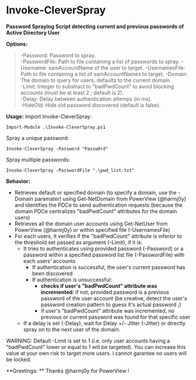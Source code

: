 # Invoke-CleverSpray
**Password Spraying Script detecting current and previous passwords of Active Directory User**

**Options:**
> -Password: Password to spray.  
> -PasswordFile: Path to file containing a list of passwords to spray.
> -Username: samAccountName of the user to target.
> -UsernamesFile: Path to file containing a list of samAccountNames to target.
> -Domain: The domain to query for users, defaults to the current domain.  
> -Limit: Integer to substract to "badPwdCount" to avoid blocking accounts (must be at least 2 ; default is 2).  
> -Delay: Delay between authentication attemps (in ms).  
> -HideOld: Hide old password discovered (default is false).

**Usage:**
Import Invoke-CleverSpray:
```
Import-Module .\Invoke-CleverSpray.ps1
```
Spray a unique password:
```
Invoke-CleverSpray -Password "Passw0rd"
```
Spray multiple passwords: 
```
Invoke-CleverSpray -PasswordFile ".\pwd_list.txt"
```

**Behavior:**
- Retrieves default or specified domain (to specify a domain, use the -Domain paramater) using Get-NetDomain from PowerView (@harmj0y) and identifies the PDCe to send authentication requests (because the domain PDCe centralizes "badPwdCount" attributes for the domain users)
- Retrieves all the domain user accounts using Get-NetUser from PowerView (@harmj0y) or within specified file (-UsernamesFile)
- For each users, it verifies if the "badPwdCount" attribute is inferior to the threshold set passed as argument (-Limit), if it is:
    - It tries to authenticates using provided password (-Password) or a password within a specified password list file (-PasswordFile) with each users' accounts
        - If authentication is successful, the user's current password has been discovered
        - If authentication is unsuccessful: 
            - **checks if user's "badPwdCount" attribute was incremented**: if not, provided password is a previous password of the user account (be creative, detect the user's password creation pattern to guess it's actual password ;)
            - if user's "badPwdCount" attribute was incremented, no previous or current password was found for that specific user
    - If a delay is set (-Delay), wait for Delay +/- Jitter (-Jitter) or directly spray on to the next user of the domain.

WARNING: Default -Limit is set to 1 (i.e. only user accounts having a "badPwdCount" lower or equal to 1 will be targeted). You can increase this value at your own risk to target more users. I cannot garantee no users will be locked.

**Greetings: **
Thanks @harmj0y for PowerView !
